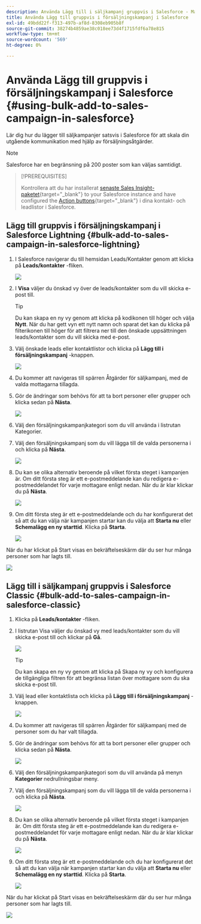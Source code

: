 ```yaml
---
description: Använda Lägg till i säljkampanj gruppvis i Salesforce - Marketo Docs - produktdokumentation
title: Använda Lägg till gruppvis i försäljningskampanj i Salesforce
exl-id: 49bdd22f-f313-497b-af8d-8308eb905b8f
source-git-commit: 38274b4859ae38c018ee73d4f1715fdf6a78e815
workflow-type: tm+mt
source-wordcount: '569'
ht-degree: 0%

---
```


# Använda Lägg till gruppvis i försäljningskampanj i Salesforce {#using-bulk-add-to-sales-campaign-in-salesforce}

Lär dig hur du lägger till säljkampanjer satsvis i Salesforce för att skala din utgående kommunikation med hjälp av försäljningsåtgärder.

>[!NOTE]
>
>Salesforce har en begränsning på 200 poster som kan väljas samtidigt.

>[!PREREQUISITES]
>
>Kontrollera att du har installerat [senaste Sales Insight-paketet](/help/marketo/product-docs/marketo-sales-insight/msi-for-salesforce/upgrading/upgrading-your-msi-package.md){target="_blank"} to your Salesforce instance and have configured the [Action buttons](/help/marketo/product-docs/marketo-sales-insight/actions/crm/salesforce-package-configuration/add-action-buttons-to-salesforce-list-view.md){target="_blank"} i dina kontakt- och leadlistor i Salesforce.

## Lägg till gruppvis i försäljningskampanj i Salesforce Lightning {#bulk-add-to-sales-campaign-in-salesforce-lightning}

1. I Salesforce navigerar du till hemsidan Leads/Kontakter genom att klicka på **Leads/kontakter** -fliken.

   ![](assets/using-bulk-add-to-sales-campaign-in-salesforce-1.png)

1. I **Visa** väljer du önskad vy över de leads/kontakter som du vill skicka e-post till.

   >[!TIP]
   >
   >Du kan skapa en ny vy genom att klicka på kodikonen till höger och välja **Nytt**. När du har gett vyn ett nytt namn och sparat det kan du klicka på filterikonen till höger för att filtrera ner till den önskade uppsättningen leads/kontakter som du vill skicka med e-post.

1. Välj önskade leads eller kontaktlistor och klicka på **Lägg till i försäljningskampanj** -knappen.

   ![](assets/using-bulk-add-to-sales-campaign-in-salesforce-2.png)

1. Du kommer att navigeras till spärren Åtgärder för säljkampanj, med de valda mottagarna tillagda.

1. Gör de ändringar som behövs för att ta bort personer eller grupper och klicka sedan på **Nästa**.

   ![](assets/using-bulk-add-to-sales-campaign-in-salesforce-3.png)

1. Välj den försäljningskampanjkategori som du vill använda i listrutan Kategorier.

1. Välj den försäljningskampanj som du vill lägga till de valda personerna i och klicka på **Nästa**.

   ![](assets/using-bulk-add-to-sales-campaign-in-salesforce-4.png)

1. Du kan se olika alternativ beroende på vilket första steget i kampanjen är. Om ditt första steg är ett e-postmeddelande kan du redigera e-postmeddelandet för varje mottagare enligt nedan. När du är klar klickar du på **Nästa**.

   ![](assets/using-bulk-add-to-sales-campaign-in-salesforce-5.png)

1. Om ditt första steg är ett e-postmeddelande och du har konfigurerat det så att du kan välja när kampanjen startar kan du välja att **Starta nu** eller **Schemalägg en ny starttid**. Klicka på **Starta**.

   ![](assets/using-bulk-add-to-sales-campaign-in-salesforce-6.png)

När du har klickat på Start visas en bekräftelseskärm där du ser hur många personer som har lagts till.

![](assets/using-bulk-add-to-sales-campaign-in-salesforce-7.png)

## Lägg till i säljkampanj gruppvis i Salesforce Classic {#bulk-add-to-sales-campaign-in-salesforce-classic}

1. Klicka på **Leads/kontakter** -fliken.

1. I listrutan Visa väljer du önskad vy med leads/kontakter som du vill skicka e-post till och klickar på **Gå**.

   ![](assets/using-bulk-add-to-sales-campaign-in-salesforce-8.png)

   >[!TIP]
   >
   >Du kan skapa en ny vy genom att klicka på Skapa ny vy och konfigurera de tillgängliga filtren för att begränsa listan över mottagare som du ska skicka e-post till.

1. Välj lead eller kontaktlista och klicka på **Lägg till i försäljningskampanj** -knappen.

   ![](assets/using-bulk-add-to-sales-campaign-in-salesforce-9.png)

1. Du kommer att navigeras till spärren Åtgärder för säljkampanj med de personer som du har valt tillagda.

1. Gör de ändringar som behövs för att ta bort personer eller grupper och klicka sedan på **Nästa**.

   ![](assets/using-bulk-add-to-sales-campaign-in-salesforce-10.png)

1. Välj den försäljningskampanjkategori som du vill använda på menyn **Kategorier** nedrullningsbar meny.

1. Välj den försäljningskampanj som du vill lägga till de valda personerna i och klicka på **Nästa**.

   ![](assets/using-bulk-add-to-sales-campaign-in-salesforce-11.png)

1. Du kan se olika alternativ beroende på vilket första steget i kampanjen är. Om ditt första steg är ett e-postmeddelande kan du redigera e-postmeddelandet för varje mottagare enligt nedan. När du är klar klickar du på **Nästa**.

   ![](assets/using-bulk-add-to-sales-campaign-in-salesforce-12.png)

1. Om ditt första steg är ett e-postmeddelande och du har konfigurerat det så att du kan välja när kampanjen startar kan du välja att **Starta nu** eller **Schemalägg en ny starttid**. Klicka på **Starta**.

   ![](assets/using-bulk-add-to-sales-campaign-in-salesforce-13.png)

När du har klickat på Start visas en bekräftelseskärm där du ser hur många personer som har lagts till.

![](assets/using-bulk-add-to-sales-campaign-in-salesforce-14.png)
